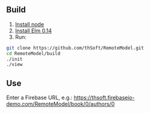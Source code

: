 ## Build

1. [Install node](http://nodejs.org/download/)
1. [Install Elm 0.14](http://elm-lang.org/Install.elm)
1. Run:
```bash
git clone https://github.com/thSoft/RemoteModel.git
cd RemoteModel/build
./init
./view
```

## Use

Enter a Firebase URL, e.g.: https://thsoft.firebaseio-demo.com/RemoteModel/book/0/authors/0